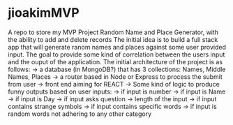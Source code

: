 # jioakimMVP
A repo to store my MVP Project
Random Name and Place Generator, with the ability to add and delete records
The initial idea is to build a full stack app that will generate ranom names and places against some user provided input.
The goal to provide some kind of correlation between the users input and the ouput of the application.
The initial architecture of the project is as follows:
-> a database (in MongoDB?) that has 3 collections: Names, Middle Names, Places
-> a router based in Node or Express to process the submit from user
-> front end aiming for REACT
-> Some kind of logic to produce funny outputs based on user inputs:
  -> if input is number
  -> if input is Name
  -> if input is Day
  -> if input asks question
  -> length of the input
  -> if input contains strange symbols
  -> if input contains specific words
  -> if input is random words not adhering to any other category


